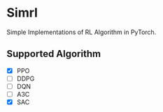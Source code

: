 # Simrl
Simple Implementations of RL Algorithm in PyTorch.

## Supported Algorithm
- [x] PPO
- [ ] DDPG
- [ ] DQN
- [ ] A3C
- [x] SAC